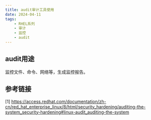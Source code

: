 ```yaml
---
title: audit审计工具使用
date: 2024-04-11
tags: 
	- RHEL系列
	- 审计
	- 监控
	- audit
---
```


## audit用途
监控文件、命令、网络等，生成监控报告。
## 

## 参考链接
[1] https://access.redhat.com/documentation/zh-cn/red_hat_enterprise_linux/8/html/security_hardening/auditing-the-system_security-hardening#linux-audit_auditing-the-system